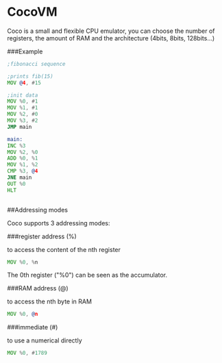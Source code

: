 # CocoVM
Coco is a small and flexible CPU emulator, you can choose the number of registers, the amount of RAM and the architecture (4bits, 8bits, 128bits...)

###Example
```asm
;fibonacci sequence

;prints fib(15)
MOV @4, #15 

;init data
MOV %0, #1
MOV %1, #1
MOV %2, #0
MOV %3, #2
JMP main

main:
INC %3
MOV %2, %0
ADD %0, %1
MOV %1, %2
CMP %3, @4
JNE main
OUT %0
HLT
           
```

##Addressing modes

Coco supports 3 addressing modes:

###register address (%)

to access the content of the nth register

```asm
MOV %0, %n
```

The 0th register ("%0") can be seen as the accumulator.

###RAM address (@)

to access the nth byte in RAM

```asm
MOV %0, @n
```

###immediate (#)

to use a numerical directly 

```asm
MOV %0, #1789
```
